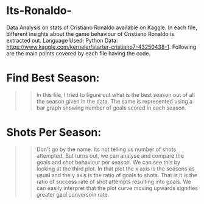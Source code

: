 # Its-Ronaldo-
Data Analysis on stats of Cristiano Ronaldo available on Kaggle.
In each file, different insights about the game behaviour of Cristiano Ronaldo is extracted out.
Language Used: Python
Data: https://www.kaggle.com/kerneler/starter-cristiano7-43250438-1. Following are the main points covered by each file having the code.

# Find Best Season:
>>In this file, I tried to figure out what is the best season out of all the season given in the data.
>>The same is represented using a bar graph showing number of goals scored in each season.

# Shots Per Season:
>>Don't go by the name. Its not telling us number of shots attempted. But turns out, we can analyse and compare the goals and shot behaviour per season.
>>We can see this by looking at the third plot.
>>In that plot the x axis is the seasons as usual and the y axis is the ratio of goals to shots. That is,it is the ratio of success rate of shot attempts resulting into goals. 
>>We can easily interpret that the plot curve moving upwards signifies greater gaol conversoin rate.
